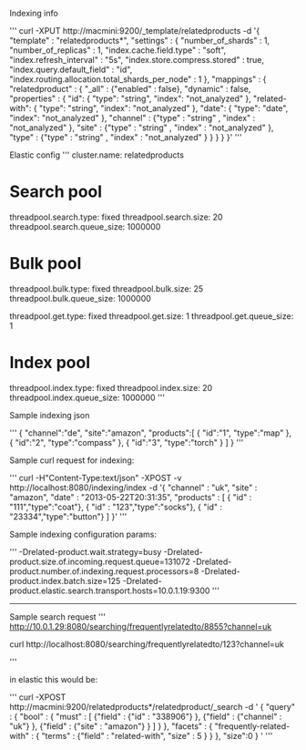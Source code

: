 Indexing info

'''
curl -XPUT http://macmini:9200/_template/relatedproducts -d '{
    "template" : "relatedproducts*",
    "settings" : {
        "number_of_shards" : 1,
        "number_of_replicas" : 1,
        "index.cache.field.type" : "soft",
        "index.refresh_interval" : "5s",
        "index.store.compress.stored" : true,
        "index.query.default_field" : "id",
        "index.routing.allocation.total_shards_per_node" : 1
    },
    "mappings" : {
        "relatedproduct" : {
           "_all" : {"enabled" : false},
           "dynamic" : false,
           "properties" : {
              "id": { "type": "string", "index": "not_analyzed" },
              "related-with": { "type": "string", "index": "not_analyzed" },
              "date": { "type": "date", "index": "not_analyzed" },
              "channel" : {"type" : "string" , "index" : "not_analyzed" },
              "site" : {"type" : "string" , "index" : "not_analyzed" },
              "type" : {"type" : "string" , "index" : "not_analyzed" }
           }
        }
   }
}'
'''

Elastic config
'''
cluster.name: relatedproducts

# Search pool
threadpool.search.type: fixed
threadpool.search.size: 20
threadpool.search.queue_size: 1000000

# Bulk pool
threadpool.bulk.type: fixed
threadpool.bulk.size: 25
threadpool.bulk.queue_size: 1000000

threadpool.get.type: fixed
threadpool.get.size: 1
threadpool.get.queue_size: 1


# Index pool
threadpool.index.type: fixed
threadpool.index.size: 20
threadpool.index.queue_size: 1000000
'''




Sample indexing json

'''
{
   "channel":"de",
   "site":"amazon",
   "products":[
      {
         "id":"1",
         "type":"map"
      },
      {
         "id":"2",
         "type":"compass"
      },
      {
         "id":"3",
         "type":"torch"
      }
   ]
}
'''


Sample curl request for indexing:

'''
curl -H"Content-Type:text/json" -XPOST -v http://localhost:8080/indexing/index -d '{ "channel" : "uk", "site" : "amazon", "date" : "2013-05-22T20:31:35", "products" : [ { "id" : "111","type":"coat"}, { "id" : "123","type":"socks"}, { "id" : "23334","type":"button"} ]  }'
'''

Sample indexing configuration params:

'''
-Drelated-product.wait.strategy=busy -Drelated-product.size.of.incoming.request.queue=131072 -Drelated-product.number.of.indexing.request.processors=8 -Drelated-product.index.batch.size=125 -Drelated-product.elastic.search.transport.hosts=10.0.1.19:9300
'''


---

Sample search request
'''
http://10.0.1.29:8080/searching/frequentlyrelatedto/8855?channel=uk

curl http://localhost:8080/searching/frequentlyrelatedto/123?channel=uk

'''


in elastic this would be:

'''
curl -XPOST http://macmini:9200/relatedproducts*/relatedproduct/_search -d '
{
  "query" :
        {
            "bool" : {
                "must" : [
                    {"field" : {"id" : "338906"} },
                    {"field" : {"channel" : "uk"} },
                    {"field" : {"site" : "amazon"} }
                ]
            }
        },
        "facets" : {
            "frequently-related-with" : {
                "terms" : {"field" : "related-with", "size" : 5 }
            }
        },
        "size":0
}
'
'''